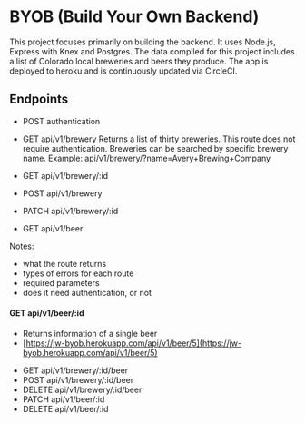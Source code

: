 # BYOB (Build Your Own Backend)

This project focuses primarily on building the backend. It uses Node.js, Express with Knex and Postgres. The data compiled for this project includes a list of Colorado local breweries and beers they produce. The app is deployed to heroku and is continuously updated via CircleCI.

## Endpoints
* POST authentication
* GET api/v1/brewery
Returns a list of thirty breweries.
This route does not require authentication.
Breweries can be searched by specific brewery name.
Example:
api/v1/brewery/?name=Avery+Brewing+Company

* GET api/v1/brewery/:id
* POST api/v1/brewery
* PATCH api/v1/brewery/:id
* GET api/v1/beer

Notes:
- what the route returns
- types of errors for each route
- required parameters
- does it need authentication, or not


#### GET api/v1/beer/:id
- Returns information of a single beer 
- [https://jw-byob.herokuapp.com/api/v1/beer/5](https://jw-byob.herokuapp.com/api/v1/beer/5)

* GET api/v1/brewery/:id/beer
* POST api/v1/brewery/:id/beer
* DELETE api/v1/brewery/:id/beer
* PATCH api/v1/beer/:id
* DELETE api/v1/beer/:id

